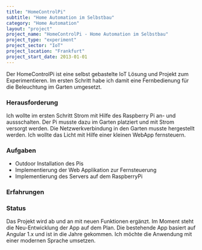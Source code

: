 ```yaml
---
title: "HomeControlPi"
subtitle: "Home Automation im Selbstbau"
category: "Home Automation"
layout: "project"
project_name: "HomeControlPi - Home Automation im Selbstbau"
project_type: "experiment"
project_sector: "IoT"
project_location: "Frankfurt"
project_start_date: 2013-01-01
---
```


Der HomeControlPi ist eine selbst gebastelte IoT Lösung und Projekt zum Experimentieren. Im ersten Schritt habe ich damit eine Fernbedienung für die Beleuchtung im Garten umgesetzt.

### Herausforderung

Ich wollte im ersten Schritt Strom mit Hilfe des Raspberry Pi an- und aussschalten. Der Pi musste dazu im Garten platziert und mit Strom versorgt werden. Die Netzwerkverbindung in den Garten musste hergestellt werden. Ich wollte das Licht mit Hilfe einer kleinen WebApp fernsteuern.

### Aufgaben

- Outdoor Installation des Pis
- Implementierung der Web Applikation zur Fernsteuerung
- Implementierung des Servers auf dem RaspberryPi

### Erfahrungen



### Status

Das Projekt wird ab und an mit neuen Funktionen ergänzt. Im Moment steht die Neu-Entwicklung der App auf dem Plan. Die bestehende App basiert auf Angular 1.x und ist in die Jahre gekommen. Ich möchte die Anwendung mit einer modernen Sprache umsetzen.